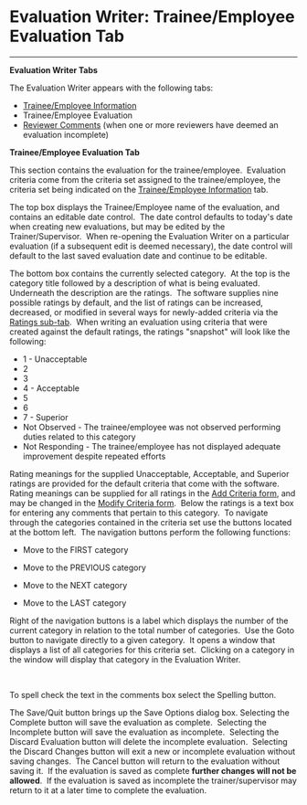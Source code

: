 # Evaluation Writer: Trainee/Employee Evaluation Tab 
---

**Evaluation Writer Tabs**

The Evaluation Writer appears with the following tabs:

- [Trainee/Employee Information](<7dbk.md>)
- Trainee/Employee Evaluation
- [Reviewer Comments](<7dbq.md>) (when one or more reviewers have deemed an evaluation incomplete)

**Trainee/Employee Evaluation Tab**

This section contains the evaluation for the trainee/employee.&nbsp; Evaluation criteria come from the 
criteria set assigned to the trainee/employee, the criteria set being indicated 
on the 
[Trainee/Employee Information](<7dbk.md>) tab.

The top box displays the Trainee/Employee name of the evaluation, and contains an editable date control.&nbsp; The date control defaults to today's date when creating new evaluations, but may be edited by the Trainer/Supervisor.&nbsp; When re-opening the Evaluation Writer on a particular evaluation (if a subsequent edit is deemed necessary), the date control will default to the last saved evaluation date and continue to be editable.

The bottom box contains the currently selected category.&nbsp; At the top is the category title followed by a description of what is being evaluated.&nbsp; Underneath the description are the ratings.&nbsp; The software supplies nine possible ratings by default, and the list of ratings can be increased, decreased, or modified in several ways for newly-added criteria via the [Ratings sub-tab](<ratings.md>).&nbsp; When writing an evaluation using criteria that were created against the default ratings, the ratings "snapshot" will look like the following:

- 1 - Unacceptable
- 2
- 3
- 4 - Acceptable
- 5
- 6
- 7 - Superior
- Not Observed - The trainee/employee was not observed performing duties 
  related to this category
- Not Responding - The trainee/employee has not displayed adequate improvement despite repeated efforts

Rating meanings for the supplied Unacceptable, Acceptable, and Superior ratings are provided for the default criteria that come with the software.&nbsp; Rating meanings can be supplied for all ratings in the [Add Criteria form](<7gmo.md>), and may be changed in the [Modify Criteria form](<7jhs.md>).&nbsp; Below the ratings is a text box for entering any comments that pertain to this category.&nbsp; To navigate through the categories contained in the criteria set use the buttons located at the bottom left.&nbsp; The navigation buttons perform the following functions:

 - Move to the FIRST category

 - Move to the PREVIOUS category

 - Move to the NEXT category

 - Move to the LAST category

Right of the navigation buttons is a label which displays the number of the 
current category in relation to the total number of categories.&nbsp; Use the 
Goto button to navigate directly to a given category.&nbsp; It opens a window 
that displays a list of all categories for this criteria set.&nbsp; Clicking on 
a category in the window will display that category in the Evaluation Writer.

&nbsp; 

To spell check the text in the comments box select the Spelling button.

The Save/Quit button brings up the Save Options dialog box.  Selecting the Complete button will save the evaluation as complete.&nbsp; Selecting the Incomplete button will save the evaluation as incomplete.&nbsp; Selecting the Discard Evaluation button will delete the incomplete evaluation.&nbsp; Selecting the Discard Changes button will exit a new or incomplete evaluation without saving changes.&nbsp; The Cancel button will return to the evaluation without saving it.&nbsp; If the evaluation is saved as complete **further changes will not be allowed**.&nbsp; 
If the evaluation is saved as incomplete the trainer/supervisor may return to it 
at a later time to complete the evaluation.